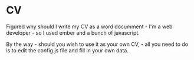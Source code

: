 # CV

Figured why should I write my CV as a word documment - I'm a web developer - so I used ember and a bunch of javascript.

By the way - should you wish to use it as your own CV, - all you need to do is to edit the config.js file and fill in your own data.